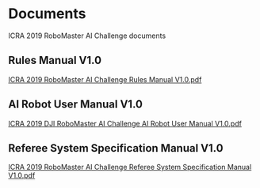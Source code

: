# Documents

ICRA 2019 RoboMaster AI Challenge documents

## Rules Manual V1.0

[ICRA 2019 RoboMaster AI Challenge Rules Manual V1.0.pdf](https://rm-static.djicdn.com/tem/19806/ICRA%202019%20RoboMaster%20AI%20Challenge%20Rules%20Manual%20V1.0.pdf)

## AI Robot User Manual V1.0

[ICRA 2019 DJI RoboMaster AI Challenge AI Robot User Manual V1.0.pdf](https://rm-static.djicdn.com/tem/19806/ICRA%202019%20DJI%20RoboMaster%20AI%20Challenge%20AI%20Robot%20User%20Manual%20V1.0.pdf)


## Referee System Specification Manual V1.0

[ICRA 2019 RoboMaster AI Challenge Referee System Specification Manual V1.0.pdf](https://rm-static.djicdn.com/tem/19806/ICRA%202019%20RoboMaster%20AI%20Challenge%20Referee%20System%20Specification%20Manual%20V1.0.pdf)
